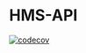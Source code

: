 # HMS-API

[![codecov](https://codecov.io/gh/D-Kamunya/hms_api/branch/master/graph/badge.svg?token=1UEY3WQNB1)](https://codecov.io/gh/D-Kamunya/hms_api)